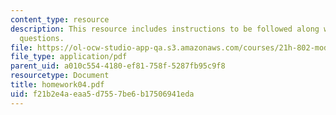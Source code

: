 ```yaml
---
content_type: resource
description: This resource includes instructions to be followed along with the homework
  questions.
file: https://ol-ocw-studio-app-qa.s3.amazonaws.com/courses/21h-802-modern-latin-america-1808-present-revolution-dictatorship-democracy-spring-2005/f21b2e4aeaa5d7557be6b17506941eda_homework04.pdf
file_type: application/pdf
parent_uid: a010c554-4180-ef81-758f-5287fb95c9f8
resourcetype: Document
title: homework04.pdf
uid: f21b2e4a-eaa5-d755-7be6-b17506941eda
---
```

